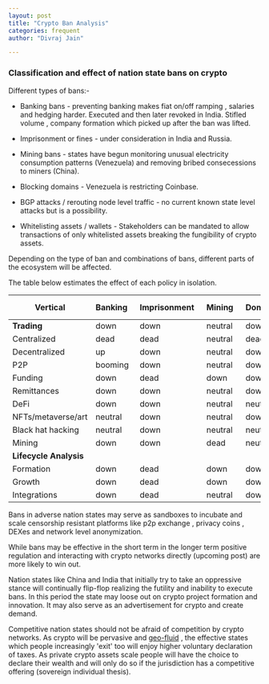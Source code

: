 ```yaml
---
layout: post
title: "Crypto Ban Analysis"
categories: frequent
author: "Divraj Jain"

---
```


### Classification and effect of nation state bans on crypto


Different types of bans:-

- Banking bans - preventing banking makes fiat on/off ramping , salaries and hedging harder. Executed and then later revoked in India. Stifled volume , company formation which picked up after the ban was lifted.

- Imprisonment or fines - under consideration in India and Russia.

- Mining bans  - states have begun monitoring unusual electricity consumption patterns (Venezuela) and removing bribed consecessions to miners (China).

- Blocking domains - Venezuela is restricting Coinbase. 

- BGP attacks / rerouting node level traffic - no current known state level attacks but is a possibility. 

- Whitelisting assets / wallets - Stakeholders can be mandated to allow transactions of only whitelisted assets breaking the fungibility of crypto assets.

Depending on the type of ban and combinations of bans, different parts of the ecosystem will be affected.

The table below estimates the effect of each policy in isolation.

| Vertical  		 |Banking  |Imprisonment  |Mining  |Domains  |Network Level  |Whitelisting  |
|--------------------|---------|-------|----------|-----------|------|---------|
|**Trading**  		 |down   |down |neutral |down   |down|down   |
|	Centralized      |dead   |dead |neutral |dead   |dead|down	 |
|	Decentralized  	 |up   	 |down |neutral |down   |down|neutral
|	P2P              |booming|down |neutral |down   |down|up|
|Funding             |down   |dead |down   	|down   |down|down|
|Remittances		 |down   |down |neutral |down   |down|neutral|
|DeFi   			 |down   |down |neutral |neutral|down|neutral|
|NFTs/metaverse/art  |neutral|down |neutral |down   |down|neutral|
|Black hat hacking   |neutral|down |neutral |neutral|down|neutral|
|Mining              |down   |down |dead    |neutral|dead|down   |
|**Lifecycle Analysis**|    |	|	|	|	|
|Formation           |down|dead|down|down|down|down|
|Growth      		 |down|dead|down|down|down|down|
|Integrations		 |down|dead|neutral|down|down|down|


Bans in adverse nation states may serve as sandboxes to incubate and scale censorship resistant platforms like p2p exchange , privacy coins ,  DEXes and network level anonymization. 

While bans may be effective in the short term in the longer term positive regulation and interacting with crypto networks directly (upcoming post) are more likely to win out.

Nation states like China and India that initially try to take an oppressive stance will continually flip-flop realizing the futility and inability to execute bans. In this period the state may loose out on crypto project formation and innovation. It may also serve as an advertisement for crypto and create demand.

Competitive nation states should not be afraid of competition by crypto networks. As crypto will be pervasive and [geo-fluid](http://www.divraj.com/posts/crypto-geo-fluidity) , the effective states which people increasingly 'exit' too will enjoy higher voluntary declaration of taxes. As private crypto assets scale people will have the choice to declare their wealth and will only do so if the jurisdiction has a competitive offering (sovereign individual thesis). 
 




